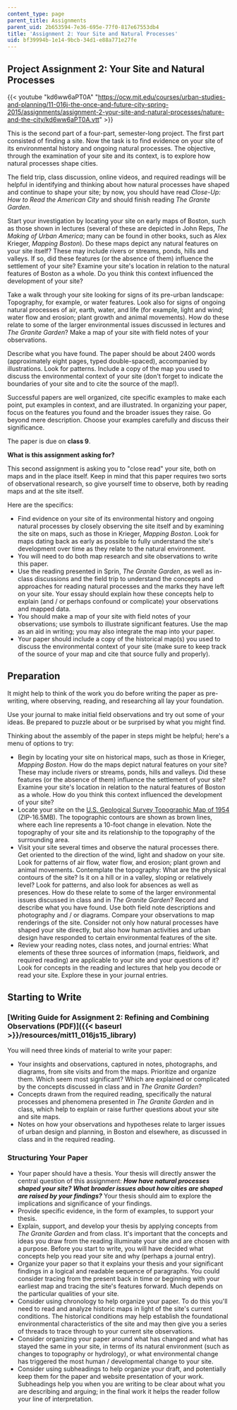 ```yaml
---
content_type: page
parent_title: Assignments
parent_uid: 2b653594-7e36-695e-77f0-817e67553db4
title: 'Assignment 2: Your Site and Natural Processes'
uid: bf39994b-1e14-9bcb-34d1-e88a771e27fe
---
```


Project Assignment 2: Your Site and Natural Processes
-----------------------------------------------------

{{< youtube "kd6ww6aPT0A" "https://ocw.mit.edu/courses/urban-studies-and-planning/11-016j-the-once-and-future-city-spring-2015/assignments/assignment-2-your-site-and-natural-processes/nature-and-the-city/kd6ww6aPT0A.vtt" >}}

This is the second part of a four-part, semester-long project. The first part consisted of finding a site. Now the task is to find evidence on your site of its environmental history and ongoing natural processes. The objective, through the examination of your site and its context, is to explore how natural processes shape cities.

The field trip, class discussion, online videos, and required readings will be helpful in identifying and thinking about how natural processes have shaped and continue to shape your site; by now, you should have read _Close-Up: How to Read the American City_ and should finish reading _The Granite Garden_.

Start your investigation by locating your site on early maps of Boston, such as those shown in lectures (several of these are depicted in John Reps, _The Making of Urban America_; many can be found in other books, such as Alex Krieger, _Mapping Boston_). Do these maps depict any natural features on your site itself? These may include rivers or streams, ponds, hills and valleys. If so, did these features (or the absence of them) influence the settlement of your site? Examine your site's location in relation to the natural features of Boston as a whole. Do you think this context influenced the development of your site?

Take a walk through your site looking for signs of its pre-urban landscape: Topography, for example, or water features. Look also for signs of ongoing natural processes of air, earth, water, and life (for example, light and wind; water flow and erosion; plant growth and animal movements). How do these relate to some of the larger environmental issues discussed in lectures and _The Granite Garden_? Make a map of your site with field notes of your observations.

Describe what you have found. The paper should be about 2400 words (approximately eight pages, typed double-spaced), accompanied by illustrations. Look for patterns. Include a copy of the map you used to discuss the environmental context of your site (don't forget to indicate the boundaries of your site and to cite the source of the map!).

Successful papers are well organized, cite specific examples to make each point, put examples in context, and are illustrated. In organizing your paper, focus on the features you found and the broader issues they raise. Go beyond mere description. Choose your examples carefully and discuss their significance.

The paper is due on **class 9**.

**What is this assignment asking for?**

This second assignment is asking you to "close read" your site, both on maps and in the place itself. Keep in mind that this paper requires two sorts of observational research, so give yourself time to observe, both by reading maps and at the site itself.

Here are the specifics:

*   Find evidence on your site of its environmental history and ongoing natural processes by closely observing the site itself and by examining the site on maps, such as those in Krieger, _Mapping Boston_. Look for maps dating back as early as possible to fully understand the site's development over time as they relate to the natural environment.
*   You will need to do both map research and site observations to write this paper.
*   Use the reading presented in Sprin, _The Granite Garden_, as well as in-class discussions and the field trip to understand the concepts and approaches for reading natural processes and the marks they have left on your site. Your essay should explain how these concepts help to explain (and / or perhaps confound or complicate) your observations and mapped data.
*   You should make a map of your site with field notes of your observations; use symbols to illustrate significant features. Use the map as an aid in writing; you may also integrate the map into your paper.
*   Your paper should include a copy of the historical map(s) you used to discuss the environmental context of your site (make sure to keep track of the source of your map and cite that source fully and properly).

Preparation
-----------

It might help to think of the work you do before writing the paper as pre-writing, where observing, reading, and researching all lay your foundation.

Use your journal to make initial field observations and try out some of your ideas. Be prepared to puzzle about or be surprised by what you might find.

Thinking about the assembly of the paper in steps might be helpful; here's a menu of options to try:

*   Begin by locating your site on historical maps, such as those in Krieger, _Mapping Boston_. How do the maps depict natural features on your site? These may include rivers or streams, ponds, hills and valleys. Did these features (or the absence of them) influence the settlement of your site? Examine your site's location in relation to the natural features of Boston as a whole. How do you think this context influenced the development of your site?
*   Locate your site on the [U.S. Geological Survey Topographic Map of 1954](http://ims.er.usgs.gov/gda_services/download?item_id=5632803) (ZIP-16.5MB). The topographic contours are shown as brown lines, where each line represents a 10-foot change in elevation. Note the topography of your site and its relationship to the topography of the surrounding area.
*   Visit your site several times and observe the natural processes there. Get oriented to the direction of the wind, light and shadow on your site. Look for patterns of air flow, water flow, and erosion; plant grown and animal movements. Contemplate the topography: What are the physical contours of the site? Is it on a hill or in a valley, sloping or relatively level? Look for patterns, and also look for absences as well as presences. How do these relate to some of the larger environmental issues discussed in class and in _The Granite Garden_? Record and describe what you have found. Use both field note descriptions and photography and / or diagrams. Compare your observations to map renderings of the site. Consider not only how natural processes have shaped your site directly, but also how human activities and urban design have responded to certain environmental features of the site.
*   Review your reading notes, class notes, and journal entries: What elements of these three sources of information (maps, fieldwork, and required reading) are applicable to your site and your questions of it? Look for concepts in the reading and lectures that help you decode or read your site. Explore these in your journal entries.

Starting to Write
-----------------

### [Writing Guide for Assignment 2: Refining and Combining Observations (PDF)]({{< baseurl >}}/resources/mit11_016js15_library)

You will need three kinds of material to write your paper:

*   Your insights and observations, captured in notes, photographs, and diagrams, from site visits and from the maps. Prioritize and organize them. Which seem most significant? Which are explained or complicated by the concepts discussed in class and in _The Granite Garden_?
*   Concepts drawn from the required reading, specifically the natural processes and phenomena presented in _The Granite Garden_ and in class, which help to explain or raise further questions about your site and site maps.
*   Notes on how your observations and hypotheses relate to larger issues of urban design and planning, in Boston and elsewhere, as discussed in class and in the required reading.

### Structuring Your Paper

*   Your paper should have a thesis. Your thesis will directly answer the central question of this assignment: **_How have natural processes shaped your site? What broader issues about how cities are shaped are raised by your findings?_** Your thesis should aim to explore the implications and significance of your findings.
*   Provide specific evidence, in the form of examples, to support your thesis.
*   Explain, support, and develop your thesis by applying concepts from _The Granite Garden_ and from class. It's important that the concepts and ideas you draw from the reading illuminate your site and are chosen with a purpose. Before you start to write, you will have decided what concepts help you read your site and why (perhaps a journal entry).
*   Organize your paper so that it explains your thesis and your significant findings in a logical and readable sequence of paragraphs. You could consider tracing from the present back in time or beginning with your earliest map and tracing the site's features forward. Much depends on the particular qualities of your site.
*   Consider using chronology to help organize your paper. To do this you'll need to read and analyze historic maps in light of the site's current conditions. The historical conditions may help establish the foundational environmental characteristics of the site and may then give you a series of threads to trace through to your current site observations.
*   Consider organizing your paper around what has changed and what has stayed the same in your site, in terms of its natural environment (such as changes to topography or hydrology), or what environmental change has triggered the most human / developmental change to your site.
*   Consider using subheadings to help organize your draft, and potentially keep them for the paper and website presentation of your work. Subheadings help you when you are writing to be clear about what you are describing and arguing; in the final work it helps the reader follow your line of interpretation.